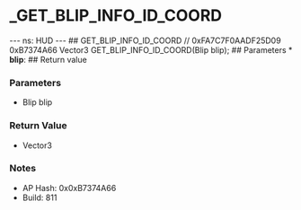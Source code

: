 # _GET_BLIP_INFO_ID_COORD

--- ns: HUD --- ## GET_BLIP_INFO_ID_COORD  // 0xFA7C7F0AADF25D09 0xB7374A66 Vector3 GET_BLIP_INFO_ID_COORD(Blip blip);   ## Parameters * **blip**:  ## Return value

### Parameters
* Blip blip

### Return Value
* Vector3

### Notes
* AP Hash: 0x0xB7374A66
* Build: 811

